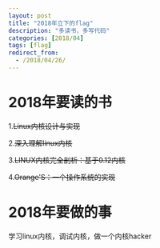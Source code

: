 ```yaml
---
layout: post
title: "2018年立下的flag"
description: "多读书，多写代码"
categories: [2018/04]
tags: [flag]
redirect_from:
  - /2018/04/26/
---
```

# 2018年要读的书

1.<strike>Linux内核设计与实现</strike>

2.<strike>深入理解linux内核</strike>

3.<strike>LINUX内核完全剖析：基于0.12内核</strike>

4.<strike>Orange'S：一个操作系统的实现</strike>

# 2018年要做的事
学习linux内核，调试内核，做一个内核hacker
